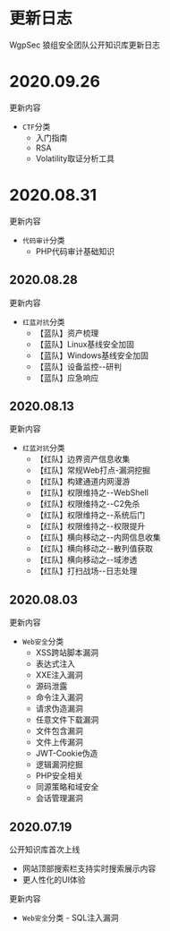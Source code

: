# 更新日志

WgpSec 狼组安全团队公开知识库更新日志

# 2020.09.26

更新内容

- `CTF`分类
  - 入门指南
  - RSA
  - Volatility取证分析工具

# 2020.08.31

更新内容

- `代码审计`分类
  - PHP代码审计基础知识

## 2020.08.28

更新内容

 - `红蓝对抗`分类
   - 【蓝队】资产梳理
   - 【蓝队】Linux基线安全加固
   - 【蓝队】Windows基线安全加固
   - 【蓝队】设备监控--研判
   - 【蓝队】应急响应

## 2020.08.13
更新内容

 - `红蓝对抗`分类
   - 【红队】边界资产信息收集
   - 【红队】常规Web打点-漏洞挖掘
   - 【红队】构建通道内网漫游
   - 【红队】权限维持之--WebShell
   - 【红队】权限维持之--C2免杀
   - 【红队】权限维持之--系统后门
   - 【红队】权限维持之--权限提升
   - 【红队】横向移动之--内网信息收集
   - 【红队】横向移动之--散列值获取
   - 【红队】横向移动之--域渗透
   - 【红队】打扫战场--日志处理

## 2020.08.03
更新内容

 - `Web安全`分类
   - XSS跨站脚本漏洞
   - 表达式注入
   - XXE注入漏洞
   - 源码泄露
   - 命令注入漏洞
   - 请求伪造漏洞
   - 任意文件下载漏洞
   - 文件包含漏洞
   - 文件上传漏洞
   - JWT-Cookie伪造
   - 逻辑漏洞挖掘
   - PHP安全相关
   - 同源策略和域安全
   - 会话管理漏洞

## 2020.07.19
公开知识库首次上线

 - 网站顶部搜索栏支持实时搜索展示内容
 - 更人性化的UI体验

更新内容

 - `Web安全`分类 - SQL注入漏洞